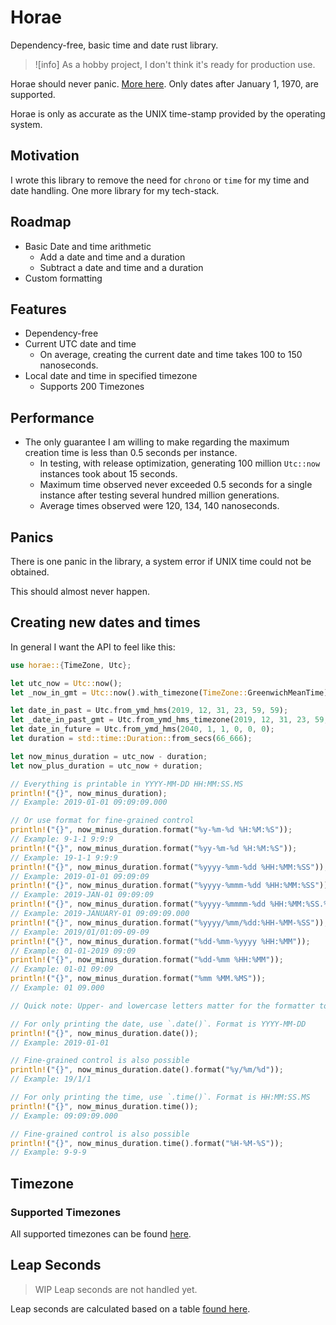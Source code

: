 # Horae
Dependency-free, basic time and date rust library.

> ![info] As a hobby project, I don't think it's ready for production use.

Horae should never panic. [More here](#panics).
Only dates after January 1, 1970, are supported.

Horae is only as accurate as the UNIX time-stamp provided by the operating system.

## Motivation
I wrote this library to remove the need for `chrono` or `time` for my time and date handling.
One more library for my tech-stack.

## Roadmap

- Basic Date and time arithmetic
    - Add a date and time and a duration
    - Subtract a date and time and a duration
- Custom formatting

## Features
- Dependency-free
- Current UTC date and time
    - On average, creating the current date and time takes 100 to 150 nanoseconds.
- Local date and time in specified timezone
    - Supports 200 Timezones

## Performance
- The only guarantee I am willing to make regarding the maximum creation time is less than 0.5 seconds per instance.
    - In testing, with release optimization, generating 100 million `Utc::now` instances took about 15 seconds.
    - Maximum time observed never exceeded 0.5 seconds for a single instance after testing several hundred million generations.
    - Average times observed were 120, 134, 140 nanoseconds.

## Panics
There is one panic in the library, a system error if UNIX time could not be obtained.

This should almost never happen.

## Creating new dates and times
In general I want the API to feel like this:
```rust
use horae::{TimeZone, Utc};

let utc_now = Utc::now();
let _now_in_gmt = Utc::now().with_timezone(TimeZone::GreenwichMeanTime);

let date_in_past = Utc.from_ymd_hms(2019, 12, 31, 23, 59, 59);
let _date_in_past_gmt = Utc.from_ymd_hms_timezone(2019, 12, 31, 23, 59, 59, TimeZone::GreenwichMeanTime);
let date_in_future = Utc.from_ymd_hms(2040, 1, 1, 0, 0, 0);
let duration = std::time::Duration::from_secs(66_666);

let now_minus_duration = utc_now - duration;
let now_plus_duration = utc_now + duration;

// Everything is printable in YYYY-MM-DD HH:MM:SS.MS
println!("{}", now_minus_duration);
// Example: 2019-01-01 09:09:09.000

// Or use format for fine-grained control
println!("{}", now_minus_duration.format("%y-%m-%d %H:%M:%S"));
// Example: 9-1-1 9:9:9
println!("{}", now_minus_duration.format("%yy-%m-%d %H:%M:%S"));
// Example: 19-1-1 9:9:9
println!("{}", now_minus_duration.format("%yyyy-%mm-%dd %HH:%MM:%SS"));
// Example: 2019-01-01 09:09:09
println!("{}", now_minus_duration.format("%yyyy-%mmm-%dd %HH:%MM:%SS"));
// Example: 2019-JAN-01 09:09:09
println!("{}", now_minus_duration.format("%yyyy-%mmmm-%dd %HH:%MM:%SS.%MS"));
// Example: 2019-JANUARY-01 09:09:09.000
println!("{}", now_minus_duration.format("%yyyy/%mm/%dd:%HH-%MM-%SS"));
// Example: 2019/01/01:09-09-09
println!("{}", now_minus_duration.format("%dd-%mm-%yyyy %HH:%MM"));
// Example: 01-01-2019 09:09
println!("{}", now_minus_duration.format("%dd-%mm %HH:%MM"));
// Example: 01-01 09:09
println!("{}", now_minus_duration.format("%mm %MM.%MS"));
// Example: 01 09.000

// Quick note: Upper- and lowercase letters matter for the formatter to work. Lowercase for dates, uppercase for times.

// For only printing the date, use `.date()`. Format is YYYY-MM-DD
println!("{}", now_minus_duration.date());
// Example: 2019-01-01

// Fine-grained control is also possible
println!("{}", now_minus_duration.date().format("%y/%m/%d"));
// Example: 19/1/1

// For only printing the time, use `.time()`. Format is HH:MM:SS.MS
println!("{}", now_minus_duration.time());
// Example: 09:09:09.000

// Fine-grained control is also possible
println!("{}", now_minus_duration.time().format("%H-%M-%S"));
// Example: 9-9-9
```

## Timezone

### Supported Timezones
All supported timezones can be found [here](https://en.wikipedia.org/wiki/List_of_time_zone_abbreviations).

## Leap Seconds
> WIP Leap seconds are not handled yet.

Leap seconds are calculated based on a table [found here](TODO).

